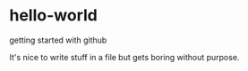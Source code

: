 # hello-world
getting started with github

It's nice to write stuff in a file but gets boring without purpose.
